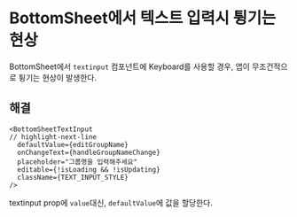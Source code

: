 # BottomSheet에서 텍스트 입력시 튕기는 현상

BottomSheet에서 `textinput` 컴포넌트에 Keyboard를 사용할 경우, 앱이 무조건적으로 튕기는 현상이 발생한다.

## 해결

```tsx
<BottomSheetTextInput
// highlight-next-line
  defaultValue={editGroupName}
  onChangeText={handleGroupNameChange}
  placeholder="그룹명을 입력해주세요"
  editable={!isLoading && !isUpdating}
  className={TEXT_INPUT_STYLE}
/>
```

textinput prop에 `value`대신, `defaultValue`에 값을 할당한다.